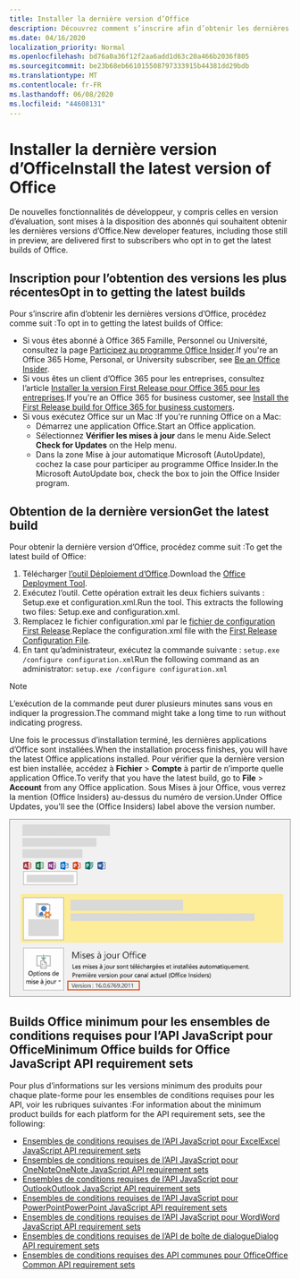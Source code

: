 ```yaml
---
title: Installer la dernière version d’Office
description: Découvrez comment s’inscrire afin d’obtenir les dernières versions d’Office.
ms.date: 04/16/2020
localization_priority: Normal
ms.openlocfilehash: bd76a0a36f12f2aa6add1d63c20a466b2036f805
ms.sourcegitcommit: be23b68eb661015508797333915b44381dd29bdb
ms.translationtype: MT
ms.contentlocale: fr-FR
ms.lasthandoff: 06/08/2020
ms.locfileid: "44608131"
---
```

# <a name="install-the-latest-version-of-office"></a><span data-ttu-id="f123c-103">Installer la dernière version d’Office</span><span class="sxs-lookup"><span data-stu-id="f123c-103">Install the latest version of Office</span></span>

<span data-ttu-id="f123c-104">De nouvelles fonctionnalités de développeur, y compris celles en version d’évaluation, sont mises à la disposition des abonnés qui souhaitent obtenir les dernières versions d’Office.</span><span class="sxs-lookup"><span data-stu-id="f123c-104">New developer features, including those still in preview, are delivered first to subscribers who opt in to get the latest builds of Office.</span></span>

## <a name="opt-in-to-getting-the-latest-builds"></a><span data-ttu-id="f123c-105">Inscription pour l’obtention des versions les plus récentes</span><span class="sxs-lookup"><span data-stu-id="f123c-105">Opt in to getting the latest builds</span></span>

<span data-ttu-id="f123c-106">Pour s’inscrire afin d’obtenir les dernières versions d’Office, procédez comme suit :</span><span class="sxs-lookup"><span data-stu-id="f123c-106">To opt in to getting the latest builds of Office:</span></span>

- <span data-ttu-id="f123c-107">Si vous êtes abonné à Office 365 Famille, Personnel ou Université, consultez la page [Participez au programme Office Insider](https://insider.office.com).</span><span class="sxs-lookup"><span data-stu-id="f123c-107">If you're an Office 365 Home, Personal, or University subscriber, see [Be an Office Insider](https://insider.office.com).</span></span>
- <span data-ttu-id="f123c-108">Si vous êtes un client d’Office 365 pour les entreprises, consultez l’article [Installer la version First Release pour Office 365 pour les entreprises](https://support.office.com/article/Install-the-First-Release-build-for-Office-365-for-business-customers-4dd8ba40-73c0-4468-b778-c7b744d03ead).</span><span class="sxs-lookup"><span data-stu-id="f123c-108">If you're an Office 365 for business customer, see [Install the First Release build for Office 365 for business customers](https://support.office.com/article/Install-the-First-Release-build-for-Office-365-for-business-customers-4dd8ba40-73c0-4468-b778-c7b744d03ead).</span></span>
- <span data-ttu-id="f123c-109">Si vous exécutez Office sur un Mac :</span><span class="sxs-lookup"><span data-stu-id="f123c-109">If you're running Office on a Mac:</span></span>
  - <span data-ttu-id="f123c-110">Démarrez une application Office.</span><span class="sxs-lookup"><span data-stu-id="f123c-110">Start an Office application.</span></span>
  - <span data-ttu-id="f123c-111">Sélectionnez **Vérifier les mises à jour** dans le menu Aide.</span><span class="sxs-lookup"><span data-stu-id="f123c-111">Select **Check for Updates** on the Help menu.</span></span>
  - <span data-ttu-id="f123c-112">Dans la zone Mise à jour automatique Microsoft (AutoUpdate), cochez la case pour participer au programme Office Insider.</span><span class="sxs-lookup"><span data-stu-id="f123c-112">In the Microsoft AutoUpdate box, check the box to join the Office Insider program.</span></span>

## <a name="get-the-latest-build"></a><span data-ttu-id="f123c-113">Obtention de la dernière version</span><span class="sxs-lookup"><span data-stu-id="f123c-113">Get the latest build</span></span>

<span data-ttu-id="f123c-114">Pour obtenir la dernière version d’Office, procédez comme suit :</span><span class="sxs-lookup"><span data-stu-id="f123c-114">To get the latest build of Office:</span></span>

1. <span data-ttu-id="f123c-115">Télécharger [l’outil Déploiement d’Office](https://www.microsoft.com/download/details.aspx?id=49117).</span><span class="sxs-lookup"><span data-stu-id="f123c-115">Download the [Office Deployment Tool](https://www.microsoft.com/download/details.aspx?id=49117).</span></span>
2. <span data-ttu-id="f123c-p101">Exécutez l’outil. Cette opération extrait les deux fichiers suivants : Setup.exe et configuration.xml.</span><span class="sxs-lookup"><span data-stu-id="f123c-p101">Run the tool. This extracts the following two files: Setup.exe and configuration.xml.</span></span>
3. <span data-ttu-id="f123c-118">Remplacez le fichier configuration.xml par le [fichier de configuration First Release](https://raw.githubusercontent.com/OfficeDev/Office-Add-in-Commands-Samples/master/Tools/FirstReleaseConfig/configuration.xml).</span><span class="sxs-lookup"><span data-stu-id="f123c-118">Replace the configuration.xml file with the [First Release Configuration File](https://raw.githubusercontent.com/OfficeDev/Office-Add-in-Commands-Samples/master/Tools/FirstReleaseConfig/configuration.xml).</span></span>
4. <span data-ttu-id="f123c-119">En tant qu’administrateur, exécutez la commande suivante : `setup.exe /configure configuration.xml`</span><span class="sxs-lookup"><span data-stu-id="f123c-119">Run the following command as an administrator:  `setup.exe /configure configuration.xml`</span></span>

> [!NOTE]
> <span data-ttu-id="f123c-120">L’exécution de la commande peut durer plusieurs minutes sans vous en indiquer la progression.</span><span class="sxs-lookup"><span data-stu-id="f123c-120">The command might take a long time to run without indicating progress.</span></span>

<span data-ttu-id="f123c-121">Une fois le processus d’installation terminé, les dernières applications d’Office sont installées.</span><span class="sxs-lookup"><span data-stu-id="f123c-121">When the installation process finishes, you will have the latest Office applications installed.</span></span> <span data-ttu-id="f123c-122">Pour vérifier que la dernière version est bien installée, accédez à **Fichier** > **Compte** à partir de n’importe quelle application Office.</span><span class="sxs-lookup"><span data-stu-id="f123c-122">To verify that you have the latest build, go to **File** > **Account** from any Office application.</span></span> <span data-ttu-id="f123c-123">Sous Mises à jour Office, vous verrez la mention (Office Insiders) au-dessus du numéro de version.</span><span class="sxs-lookup"><span data-stu-id="f123c-123">Under Office Updates, you'll see the (Office Insiders) label above the version number.</span></span>

![Capture d’écran affichant les informations du produit avec la mention Office Insiders](../images/office-insiders-label.png)

## <a name="minimum-office-builds-for-office-javascript-api-requirement-sets"></a><span data-ttu-id="f123c-125">Builds Office minimum pour les ensembles de conditions requises pour l’API JavaScript pour Office</span><span class="sxs-lookup"><span data-stu-id="f123c-125">Minimum Office builds for Office JavaScript API requirement sets</span></span>

<span data-ttu-id="f123c-126">Pour plus d’informations sur les versions minimum des produits pour chaque plate-forme pour les ensembles de conditions requises pour les API, voir les rubriques suivantes :</span><span class="sxs-lookup"><span data-stu-id="f123c-126">For information about the minimum product builds for each platform for the API requirement sets, see the following:</span></span>

- [<span data-ttu-id="f123c-127">Ensembles de conditions requises de l’API JavaScript pour Excel</span><span class="sxs-lookup"><span data-stu-id="f123c-127">Excel JavaScript API requirement sets</span></span>](../reference/requirement-sets/excel-api-requirement-sets.md)
- [<span data-ttu-id="f123c-128">Ensembles de conditions requises de l’API JavaScript pour OneNote</span><span class="sxs-lookup"><span data-stu-id="f123c-128">OneNote JavaScript API requirement sets</span></span>](../reference/requirement-sets/onenote-api-requirement-sets.md)
- [<span data-ttu-id="f123c-129">Ensembles de conditions requises de l’API JavaScript pour Outlook</span><span class="sxs-lookup"><span data-stu-id="f123c-129">Outlook JavaScript API requirement sets</span></span>](../reference/requirement-sets/outlook-api-requirement-sets.md)
- [<span data-ttu-id="f123c-130">Ensembles de conditions requises de l’API JavaScript pour PowerPoint</span><span class="sxs-lookup"><span data-stu-id="f123c-130">PowerPoint JavaScript API requirement sets</span></span>](../reference/requirement-sets/powerpoint-api-requirement-sets.md)
- [<span data-ttu-id="f123c-131">Ensembles de conditions requises de l’API JavaScript pour Word</span><span class="sxs-lookup"><span data-stu-id="f123c-131">Word JavaScript API requirement sets</span></span>](../reference/requirement-sets/word-api-requirement-sets.md)
- [<span data-ttu-id="f123c-132">Ensembles de conditions requises de l’API de boîte de dialogue</span><span class="sxs-lookup"><span data-stu-id="f123c-132">Dialog API requirement sets</span></span>](../reference/requirement-sets/dialog-api-requirement-sets.md)
- [<span data-ttu-id="f123c-133">Ensembles de conditions requises des API communes pour Office</span><span class="sxs-lookup"><span data-stu-id="f123c-133">Office Common API requirement sets</span></span>](../reference/requirement-sets/office-add-in-requirement-sets.md)
